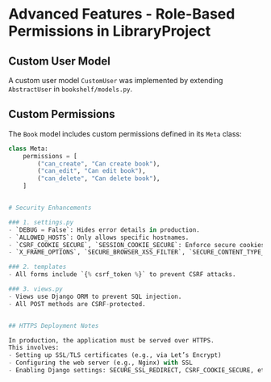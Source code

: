 # Advanced Features - Role-Based Permissions in LibraryProject

## Custom User Model
A custom user model `CustomUser` was implemented by extending `AbstractUser` in `bookshelf/models.py`.

## Custom Permissions
The `Book` model includes custom permissions defined in its `Meta` class:

```python
class Meta:
    permissions = [
        ("can_create", "Can create book"),
        ("can_edit", "Can edit book"),
        ("can_delete", "Can delete book"),
    ]


# Security Enhancements

### 1. settings.py
- `DEBUG = False`: Hides error details in production.
- `ALLOWED_HOSTS`: Only allows specific hostnames.
- `CSRF_COOKIE_SECURE`, `SESSION_COOKIE_SECURE`: Enforce secure cookies via HTTPS.
- `X_FRAME_OPTIONS`, `SECURE_BROWSER_XSS_FILTER`, `SECURE_CONTENT_TYPE_NOSNIFF`: Prevent XSS, clickjacking, and MIME sniffing.

### 2. templates
- All forms include `{% csrf_token %}` to prevent CSRF attacks.

### 3. views.py
- Views use Django ORM to prevent SQL injection.
- All POST methods are CSRF-protected.


## HTTPS Deployment Notes

In production, the application must be served over HTTPS.
This involves:
- Setting up SSL/TLS certificates (e.g., via Let’s Encrypt)
- Configuring the web server (e.g., Nginx) with SSL
- Enabling Django settings: SECURE_SSL_REDIRECT, CSRF_COOKIE_SECURE, etc.
